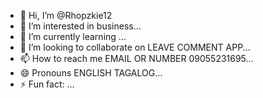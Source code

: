 - 👋 Hi, I’m @Rhopzkie12
- 👀 I’m interested in business...
- 🌱 I’m currently learning ...
- 💞️ I’m looking to collaborate on LEAVE COMMENT APP...
- 📫 How to reach me EMAIL OR NUMBER 09055231695...
- 😄 Pronouns ENGLISH TAGALOG...
- ⚡ Fun fact: ...

<!RHOPZKIE12/RHOPZ12---
Rhopz12/Rhopz12 is a ✨ special ✨ repository because its `README.md` (this file) appears on your GitHub profile.
You can click the Preview link to take a look at your changes.
--->

